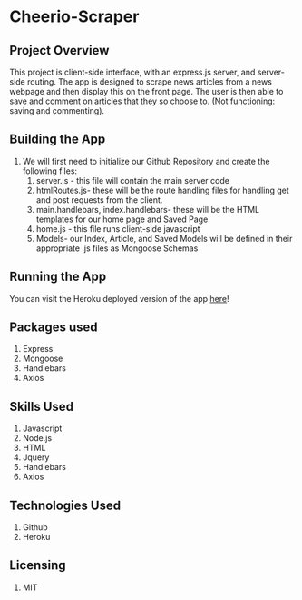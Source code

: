 # Cheerio-Scraper



## Project Overview
This project is client-side interface, with an express.js server, and server-side routing. The app is designed to scrape news articles from a news webpage and then display this on the front page. The user is then able to save and comment on articles that they so choose to. (Not functioning: saving and commenting).

## Building the App
1. We will first need to initialize our Github Repository and create the following files:
    1. server.js - this file will contain the main server code 
    2. htmlRoutes.js- these will be the route handling files for handling get and post requests from the client.
    3. main.handlebars, index.handlebars- these will be the HTML templates for our home page and Saved Page
    4. home.js - this file runs client-side javascript 
    5. Models- our Index, Article, and Saved Models will be defined in their appropriate .js files as Mongoose Schemas

## Running the App
You can visit the Heroku deployed version of the app [here]()!

## Packages used
1. Express 
2. Mongoose
3. Handlebars
4. Axios

## Skills Used
1. Javascript
2. Node.js
3. HTML
4. Jquery
5. Handlebars
6. Axios

## Technologies Used
1. Github
2. Heroku

## Licensing
1. MIT
